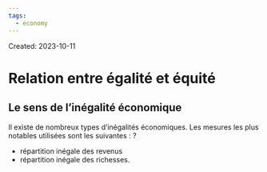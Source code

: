 ```yaml
---
tags:
  - economy
---
```

Created: 2023-10-11

# Relation entre égalité et équité

## Le sens de l’inégalité économique
Il existe de nombreux types d’inégalités économiques. Les mesures les plus notables utilisées sont les suivantes :
?
- répartition inégale des revenus
- répartition inégale des richesses.
<!--SR:!2024-02-18,36,190-->